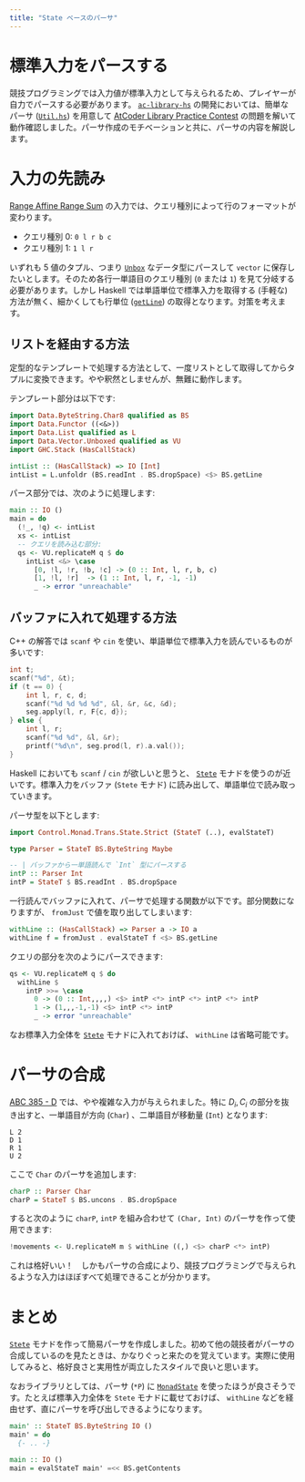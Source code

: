 ```yaml
---
title: "State ベースのパーサ"
---
```



# 標準入力をパースする

競技プログラミングでは入力値が標準入力として与えられるため、プレイヤーが自力でパースする必要があります。 [`ac-library-hs`](https://github.com/toyboot4e/ac-library-hs) の開発においては、簡単なパーサ ([`Util.hs`](https://github.com/toyboot4e/ac-library-hs/blob/2a5083aeca24896b9fe595edc0eb7f9e4cc6d8fd/verify/src/Util.hs)) を用意して [AtCoder Library Practice Contest](https://atcoder.jp/contests/practice2) の問題を解いて動作確認しました。パーサ作成のモチベーションと共に、パーサの内容を解説します。


# 入力の先読み

[Range Affine Range Sum](https://atcoder.jp/contests/practice2/tasks/practice2_k) の入力では、クエリ種別によって行のフォーマットが変わります。

-   クエリ種別 0: `0 l r b c`
-   クエリ種別 1: `1 l r`

いずれも 5 値のタプル、つまり [`Unbox`](https://hackage.haskell.org/package/vector-0.13.2.0/docs/Data-Vector-Unboxed.html#t:Unbox) なデータ型にパースして `vector` に保存したいとします。そのため各行一単語目のクエリ種別 (`0` または `1`) を見て分岐する必要があります。しかし Haskell では単語単位で標準入力を取得する (手軽な) 方法が無く、細かくしても行単位 ([`getLine`](https://hackage.haskell.org/package/bytestring-0.12.2.0/docs/Data-ByteString.html#v:getLine)) の取得となります。対策を考えます。


## リストを経由する方法

定型的なテンプレートで処理する方法として、一度リストとして取得してからタプルに変換できます。やや釈然としませんが、無難に動作します。

テンプレート部分は以下です:

```haskell
import Data.ByteString.Char8 qualified as BS
import Data.Functor ((<&>))
import Data.List qualified as L
import Data.Vector.Unboxed qualified as VU
import GHC.Stack (HasCallStack)

intList :: (HasCallStack) => IO [Int]
intList = L.unfoldr (BS.readInt . BS.dropSpace) <$> BS.getLine
```

パース部分では、次のように処理します:

```haskell
main :: IO ()
main = do
  (!_, !q) <- intList
  xs <- intList
  -- クエリを読み込む部分:
  qs <- VU.replicateM q $ do
    intList <&> \case
      [0, !l, !r, !b, !c] -> (0 :: Int, l, r, b, c)
      [1, !l, !r]  -> (1 :: Int, l, r, -1, -1)
      _ -> error "unreachable"
```


## バッファに入れて処理する方法

C++ の解答では `scanf` や `cin` を使い、単語単位で標準入力を読んでいるものが多いです:

```cpp
int t;
scanf("%d", &t);
if (t == 0) {
    int l, r, c, d;
    scanf("%d %d %d %d", &l, &r, &c, &d);
    seg.apply(l, r, F{c, d});
} else {
    int l, r;
    scanf("%d %d", &l, &r);
    printf("%d\n", seg.prod(l, r).a.val());
}
```

Haskell においても `scanf` / `cin` が欲しいと思うと、 [`Stete`](https://hackage.haskell.org/package/mtl-2.3.1/docs/Control-Monad-State-Strict.html) モナドを使うのが近いです。標準入力をバッファ (`Stete` モナド) に読み出して、単語単位で読み取っていきます。

パーサ型を以下とします:

```haskell
import Control.Monad.Trans.State.Strict (StateT (..), evalStateT)

type Parser = StateT BS.ByteString Maybe

-- | バッファから一単語読んで `Int` 型にパースする
intP :: Parser Int
intP = StateT $ BS.readInt . BS.dropSpace
```

一行読んでバッファに入れて、パーサで処理する関数が以下です。部分関数になりますが、 `fromJust` で値を取り出してしまいます:

```haskell
withLine :: (HasCallStack) => Parser a -> IO a
withLine f = fromJust . evalStateT f <$> BS.getLine
```

クエリの部分を次のようにパースできます:

```haskell
qs <- VU.replicateM q $ do
  withLine $
    intP >>= \case
      0 -> (0 :: Int,,,,) <$> intP <*> intP <*> intP <*> intP
      1 -> (1,,,-1,-1) <$> intP <*> intP
      _ -> error "unreachable"
```

なお標準入力全体を [`Stete`](https://hackage.haskell.org/package/mtl-2.3.1/docs/Control-Monad-State-Strict.html) モナドに入れておけば、 `withLine` は省略可能です。


# パーサの合成

[ABC 385 - D](https://atcoder.jp/contests/abc385/tasks/abc385_d) では、やや複雑な入力が与えられました。特に $D_i, C_i$ の部分を抜き出すと、一単語目が方向 (`Char`) 、二単語目が移動量 (`Int`) となります:

```text
L 2
D 1
R 1
U 2
```

ここで `Char` のパーサを追加します:

```haskell
charP :: Parser Char
charP = StateT $ BS.uncons . BS.dropSpace
```

すると次のように `charP`, `intP` を組み合わせて `(Char, Int)` のパーサを作って使用できます:

```haskell
!movements <- U.replicateM m $ withLine ((,) <$> charP <*> intP)
```

これは格好いい！　しかもパーサの合成により、競技プログラミングで与えられるような入力はほぼすべて処理できることが分かります。


# まとめ

[`Stete`](https://hackage.haskell.org/package/mtl-2.3.1/docs/Control-Monad-State-Strict.html) モナドを作って簡易パーサを作成しました。初めて他の競技者がパーサの合成しているのを見たときは、かなりぐっと来たのを覚えています。実際に使用してみると、格好良さと実用性が両立したスタイルで良いと思います。

なおライブラリとしては、パーサ (`*P`) に [`MonadState`](https://hackage.haskell.org/package/mtl-2.3.1/docs/Control-Monad-State-Class.html#t:MonadState) を使ったほうが良さそうです。たとえば標準入力全体を `Stete` モナドに載せておけば、 `withLine` などを経由せず、直にパーサを呼び出しできるようになります。

```haskell
main' :: StateT BS.ByteString IO ()
main' = do
  {- .. -}

main :: IO ()
main = evalStateT main' =<< BS.getContents
```
